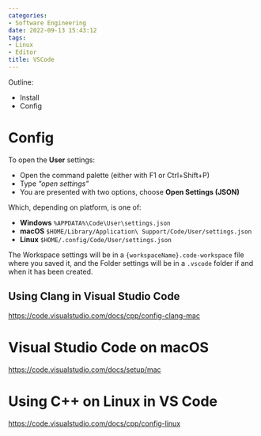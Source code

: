 ```yaml
---
categories:
- Software Engineering
date: 2022-09-13 15:43:12
tags:
- Linux
- Editor
title: VSCode
---
```


Outline:

* Install
* Config

<!--more-->

# Config



To open the **User** settings:

- Open the command palette (either with F1 or Ctrl+Shift+P)
- Type *"open settings"*
- You are presented with two options, choose **Open Settings (JSON)**

Which, depending on platform, is one of:

- **Windows** `%APPDATA%\Code\User\settings.json`
- **macOS** `$HOME/Library/Application\ Support/Code/User/settings.json`
- **Linux** `$HOME/.config/Code/User/settings.json`

The Workspace settings will be in a `{workspaceName}.code-workspace` file where you saved it, and the Folder settings will be in a `.vscode` folder if and when it has been created.

## Using Clang in Visual Studio Code

https://code.visualstudio.com/docs/cpp/config-clang-mac

# Visual Studio Code on macOS

https://code.visualstudio.com/docs/setup/mac

# Using C++ on Linux in VS Code

https://code.visualstudio.com/docs/cpp/config-linux